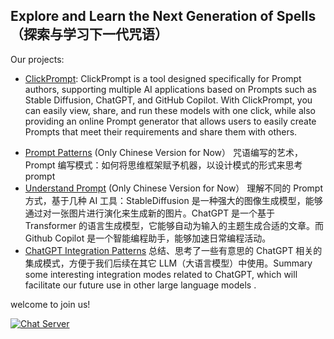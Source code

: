 Explore and Learn the Next Generation of Spells（探索与学习下一代咒语）
---
Our projects:

*   [ClickPrompt](https://github.com/prompt-engineering/click-prompt): ClickPrompt is a tool designed specifically for Prompt authors, supporting multiple AI applications based on Prompts such as Stable Diffusion, ChatGPT, and GitHub Copilot. With ClickPrompt, you can easily view, share, and run these models with one click, while also providing an online Prompt generator that allows users to easily create Prompts that meet their requirements and share them with others.
- [Prompt Patterns](https://github.com/prompt-engineering/prompt-patterns) (Only Chinese Version for Now） 咒语编写的艺术，Prompt 编写模式：如何将思维框架赋予机器，以设计模式的形式来思考 prompt 
- [Understand Prompt](https://github.com/prompt-engineering/understand-prompt) (Only Chinese Version for Now） 理解不同的 Prompt 方式，基于几种 AI 工具：StableDiffusion 是一种强大的图像生成模型，能够通过对一张图片进行演化来生成新的图片。ChatGPT 是一个基于 Transformer 的语言生成模型，它能够自动为输入的主题生成合适的文章。而 Github Copilot 是一个智能编程助手，能够加速日常编程活动。 
- [ChatGPT Integration Patterns](https://github.com/prompt-engineering/chatgpt-integration-patterns) 总结、思考了一些有意思的 ChatGPT 相关的集成模式，方便于我们后续在其它 LLM（大语言模型）中使用。Summary some interesting integration modes related to ChatGPT, which will facilitate our future use in other large language models .

welcome to join us!

[![Chat Server](https://img.shields.io/badge/chat-discord-7289da.svg)](https://discord.gg/FSWXq4DmEj)

